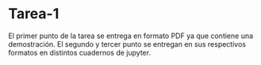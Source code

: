 # Tarea-1

El primer punto de la tarea se entrega en formato PDF ya que contiene una demostración.
El segundo y tercer punto se entregan en sus respectivos formatos en distintos cuadernos de jupyter.

